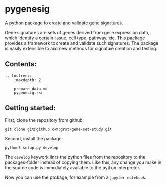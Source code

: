 # pygenesig
A python package to create and validate gene signatures. 

Gene signatures are sets of genes derived from gene expression data, which identify a certain tissue, cell type, pathway, etc. This package provides a framework to create and validate such signatures. The package is easily extensible to add new methods for signature creation and testing. 

## Contents:

```eval_rst
.. toctree::
    :maxdepth: 2 

    prepare_data.md
    pygenesig.rst
```

## Getting started:

First, clone the repository from github:
```
git clone git@github.com:grst/gene-set-study.git
```

Second, install the package:
```
python3 setup.py develop
```
The `develop` keywork links the python files from the repository to the packages-folder instead of copying them. Like this, any change you make in the source code is immediately available to the python interpreter. 

Now you can use the package, for example from a `jupyter notebook`. 

